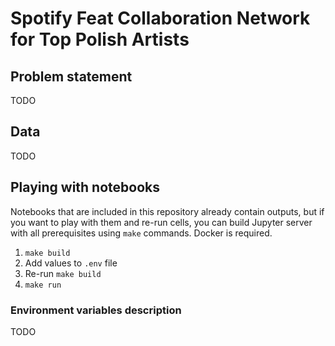 # Spotify Feat Collaboration Network for Top Polish Artists
## Problem statement
TODO

## Data
TODO

## Playing with notebooks
Notebooks that are included in this repository already contain outputs, but if you want to play with them and re-run cells, you can build Jupyter server with all prerequisites using `make` commands. Docker is required.
1. `make build`
2. Add values to `.env` file
3. Re-run `make build`
4. `make run`

### Environment variables description
TODO
